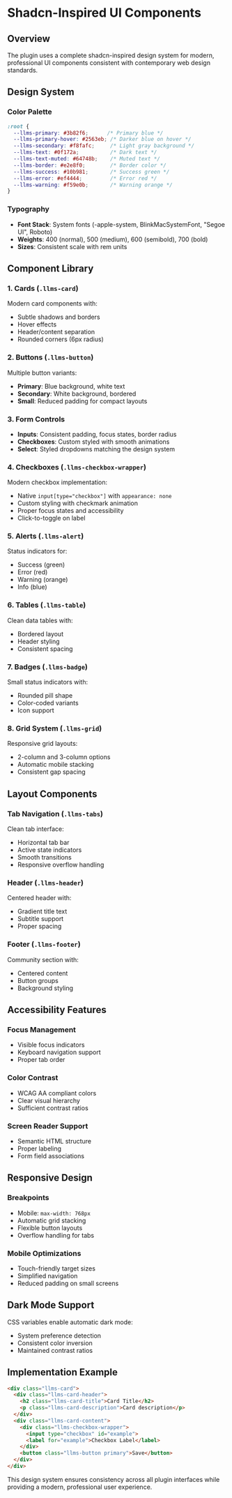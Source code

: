 # Shadcn-Inspired UI Components

## Overview
The plugin uses a complete shadcn-inspired design system for modern, professional UI components consistent with contemporary web design standards.

## Design System

### Color Palette
```css
:root {
  --llms-primary: #3b82f6;      /* Primary blue */
  --llms-primary-hover: #2563eb; /* Darker blue on hover */
  --llms-secondary: #f8fafc;     /* Light gray background */
  --llms-text: #0f172a;          /* Dark text */
  --llms-text-muted: #64748b;    /* Muted text */
  --llms-border: #e2e8f0;        /* Border color */
  --llms-success: #10b981;       /* Success green */
  --llms-error: #ef4444;         /* Error red */
  --llms-warning: #f59e0b;       /* Warning orange */
}
```

### Typography
- **Font Stack**: System fonts (-apple-system, BlinkMacSystemFont, "Segoe UI", Roboto)
- **Weights**: 400 (normal), 500 (medium), 600 (semibold), 700 (bold)
- **Sizes**: Consistent scale with rem units

## Component Library

### 1. Cards (`.llms-card`)
Modern card components with:
- Subtle shadows and borders
- Hover effects
- Header/content separation
- Rounded corners (6px radius)

### 2. Buttons (`.llms-button`)
Multiple button variants:
- **Primary**: Blue background, white text
- **Secondary**: White background, bordered
- **Small**: Reduced padding for compact layouts

### 3. Form Controls
- **Inputs**: Consistent padding, focus states, border radius
- **Checkboxes**: Custom styled with smooth animations
- **Select**: Styled dropdowns matching the design system

### 4. Checkboxes (`.llms-checkbox-wrapper`)
Modern checkbox implementation:
- Native `input[type="checkbox"]` with `appearance: none`
- Custom styling with checkmark animation
- Proper focus states and accessibility
- Click-to-toggle on label

### 5. Alerts (`.llms-alert`)
Status indicators for:
- Success (green)
- Error (red) 
- Warning (orange)
- Info (blue)

### 6. Tables (`.llms-table`)
Clean data tables with:
- Bordered layout
- Header styling
- Consistent spacing

### 7. Badges (`.llms-badge`)
Small status indicators with:
- Rounded pill shape
- Color-coded variants
- Icon support

### 8. Grid System (`.llms-grid`)
Responsive grid layouts:
- 2-column and 3-column options
- Automatic mobile stacking
- Consistent gap spacing

## Layout Components

### Tab Navigation (`.llms-tabs`)
Clean tab interface:
- Horizontal tab bar
- Active state indicators
- Smooth transitions
- Responsive overflow handling

### Header (`.llms-header`)
Centered header with:
- Gradient title text
- Subtitle support
- Proper spacing

### Footer (`.llms-footer`)
Community section with:
- Centered content
- Button groups
- Background styling

## Accessibility Features

### Focus Management
- Visible focus indicators
- Keyboard navigation support
- Proper tab order

### Color Contrast
- WCAG AA compliant colors
- Clear visual hierarchy
- Sufficient contrast ratios

### Screen Reader Support
- Semantic HTML structure
- Proper labeling
- Form field associations

## Responsive Design

### Breakpoints
- Mobile: `max-width: 768px`
- Automatic grid stacking
- Flexible button layouts
- Overflow handling for tabs

### Mobile Optimizations
- Touch-friendly target sizes
- Simplified navigation
- Reduced padding on small screens

## Dark Mode Support
CSS variables enable automatic dark mode:
- System preference detection
- Consistent color inversion
- Maintained contrast ratios

## Implementation Example

```html
<div class="llms-card">
  <div class="llms-card-header">
    <h2 class="llms-card-title">Card Title</h2>
    <p class="llms-card-description">Card description</p>
  </div>
  <div class="llms-card-content">
    <div class="llms-checkbox-wrapper">
      <input type="checkbox" id="example">
      <label for="example">Checkbox Label</label>
    </div>
    <button class="llms-button primary">Save</button>
  </div>
</div>
```

This design system ensures consistency across all plugin interfaces while providing a modern, professional user experience. 